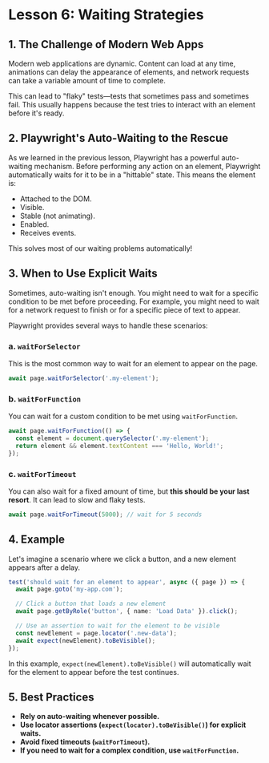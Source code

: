 # Lesson 6: Waiting Strategies

## 1. The Challenge of Modern Web Apps

Modern web applications are dynamic. Content can load at any time, animations can delay the appearance of elements, and network requests can take a variable amount of time to complete.

This can lead to "flaky" tests—tests that sometimes pass and sometimes fail. This usually happens because the test tries to interact with an element before it's ready.

## 2. Playwright's Auto-Waiting to the Rescue

As we learned in the previous lesson, Playwright has a powerful auto-waiting mechanism. Before performing any action on an element, Playwright automatically waits for it to be in a "hittable" state. This means the element is:

-   Attached to the DOM.
-   Visible.
-   Stable (not animating).
-   Enabled.
-   Receives events.

This solves most of our waiting problems automatically!

## 3. When to Use Explicit Waits

Sometimes, auto-waiting isn't enough. You might need to wait for a specific condition to be met before proceeding. For example, you might need to wait for a network request to finish or for a specific piece of text to appear.

Playwright provides several ways to handle these scenarios:

### a. `waitForSelector`

This is the most common way to wait for an element to appear on the page.

```typescript
await page.waitForSelector('.my-element');
```

### b. `waitForFunction`

You can wait for a custom condition to be met using `waitForFunction`.

```typescript
await page.waitForFunction(() => {
  const element = document.querySelector('.my-element');
  return element && element.textContent === 'Hello, World!';
});
```

### c. `waitForTimeout`

You can also wait for a fixed amount of time, but **this should be your last resort**. It can lead to slow and flaky tests.

```typescript
await page.waitForTimeout(5000); // wait for 5 seconds
```

## 4. Example

Let's imagine a scenario where we click a button, and a new element appears after a delay.

```typescript
test('should wait for an element to appear', async ({ page }) => {
  await page.goto('my-app.com');

  // Click a button that loads a new element
  await page.getByRole('button', { name: 'Load Data' }).click();

  // Use an assertion to wait for the element to be visible
  const newElement = page.locator('.new-data');
  await expect(newElement).toBeVisible();
});
```

In this example, `expect(newElement).toBeVisible()` will automatically wait for the element to appear before the test continues.

## 5. Best Practices

-   **Rely on auto-waiting whenever possible.**
-   **Use locator assertions (`expect(locator).toBeVisible()`) for explicit waits.**
-   **Avoid fixed timeouts (`waitForTimeout`).**
-   **If you need to wait for a complex condition, use `waitForFunction`.**